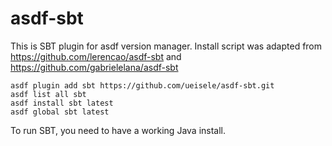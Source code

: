 # asdf-sbt

This is SBT plugin for asdf version manager. Install script was adapted from https://github.com/lerencao/asdf-sbt and https://github.com/gabrielelana/asdf-sbt

``` shell
asdf plugin add sbt https://github.com/ueisele/asdf-sbt.git
asdf list all sbt
asdf install sbt latest
asdf global sbt latest
```
To run SBT, you need to have a working Java install.

